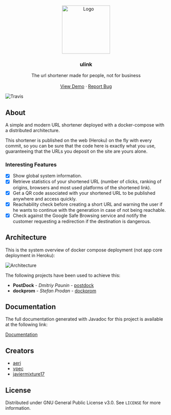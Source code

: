 
<!-- PROJECT LOGO -->
<br />
<p align="center">
  <a href="https://ulink.herokuapp.com/">
    <img src="https://imgur.com/S1Rj4LM.png" alt="Logo" width="150" height="150">
  </a>

  <h3 align="center">ulink</h3>

  <p align="center">
    The url shortener made for people, not for business
    <br />
    <br />
    <a href="https://ulink.herokuapp.com/">View Demo</a>
    ·
    <a href="https://github.com/aeri/ulink/issues">Report Bug</a>
  </p>
</p>


![Travis](https://api.travis-ci.com/aeri/ulink.svg?branch=master)


<!-- ABOUT THE PROJECT -->
## About

A simple and modern URL shortener deployed with a docker-compose with a distributed architecture.

This shortener is published on the web (Heroku) on the fly with every commit, so you can be sure that the code here is exactly what you use, guaranteeing that the URLs you deposit on the site are yours alone.

<!-- FEATURED -->
### Interesting Features

* [x] Show global system information. 
* [x] Retrieve statistics of your shortened URL (number of clicks, ranking of origins, browsers and most used platforms of the shortened link).
* [x] Get a QR code associated with your shortened URL to be published anywhere and access quickly.
* [x] Reachability check before creating a short URL and warning the user if he wants to continue with the generation in case of not being reachable.
* [x] Check against the Google Safe Browsing service and notify the customer requesting a redirection if the destination is dangerous.

<!-- ARCH -->
## Architecture

This is the system overview of docker compose deployment (not app core deployment in Heroku):

![Architecture](https://imgur.com/UGBzwm7.png)

The following projects have been used to achieve this:

* **PostDock** - *Dmitriy Paunin* - [postdock](https://github.com/paunin/PostDock)
* **dockprom** - *Stefan Prodan* - [dockprom](https://github.com/stefanprodan/dockprom)

## Documentation

The full documentation generated with Javadoc for this project is available at the following link:

[Documentation](https://aeri.github.io/ulink/)

<!-- CONTACT -->
## Creators

* [aeri](https://github.com/aeri)
* [vpec](https://github.com/vpec)
* [javiermixture17](https://github.com/javiermixture17)



<!-- LICENSE -->
## License

Distributed under GNU General Public License v3.0. See `LICENSE` for more information.